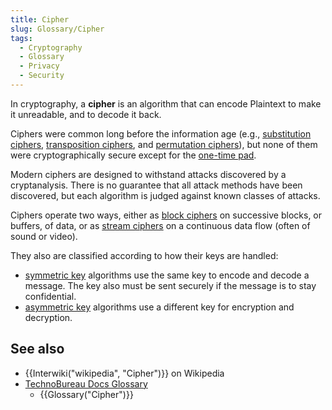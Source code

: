 ```yaml
---
title: Cipher
slug: Glossary/Cipher
tags:
  - Cryptography
  - Glossary
  - Privacy
  - Security
---
```

In cryptography, a **cipher** is an algorithm that can encode Plaintext to make it unreadable, and to decode it back.

Ciphers were common long before the information age (e.g., [substitution ciphers](https://en.wikipedia.org/wiki/Substitution_cipher), [transposition ciphers](https://en.wikipedia.org/wiki/Transposition_cipher), and [permutation ciphers](https://en.wikipedia.org/wiki/Permutation_cipher)), but none of them were cryptographically secure except for the [one-time pad](https://en.wikipedia.org/wiki/One-time_pad).

Modern ciphers are designed to withstand attacks discovered by a cryptanalysis. There is no guarantee that all attack methods have been discovered, but each algorithm is judged against known classes of attacks.

Ciphers operate two ways, either as [block ciphers](https://en.wikipedia.org/wiki/Block_cipher) on successive blocks, or buffers, of data, or as [stream ciphers](https://en.wikipedia.org/wiki/Stream_cipher) on a continuous data flow (often of sound or video).

They also are classified according to how their keys are handled:

- [symmetric key](https://en.wikipedia.org/wiki/Symmetric_key_algorithm) algorithms use the same key to encode and decode a message. The key also must be sent securely if the message is to stay confidential.
- [asymmetric key](https://en.wikipedia.org/wiki/Asymmetric_key_algorithm) algorithms use a different key for encryption and decryption.

## See also

- {{Interwiki("wikipedia", "Cipher")}} on Wikipedia
- [TechnoBureau Docs Glossary](/en-US/docs/Glossary)
  - {{Glossary("Cipher")}}
